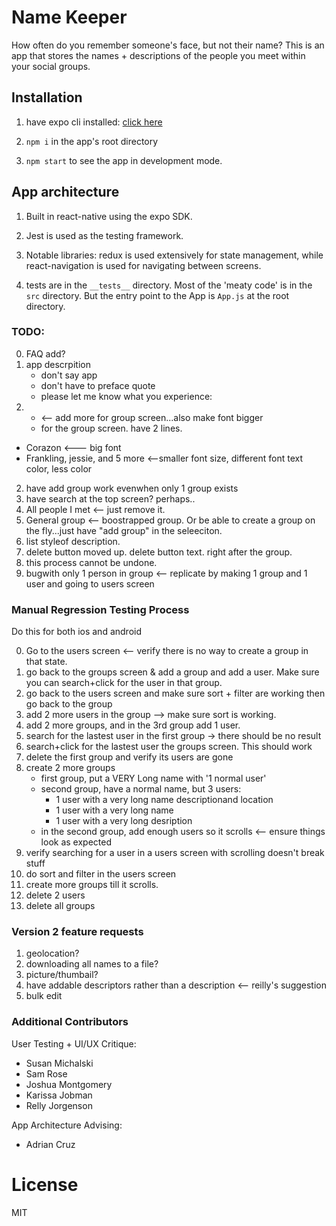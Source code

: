 # Name Keeper
How often do you remember someone's face, but not their name? This is an app that stores the names + descriptions of the people you meet within your social groups. 

## Installation

1. have expo cli installed: [click here](https://docs.expo.io/versions/latest/)

2. `npm i` in the app's root directory

3. `npm start` to see the app in development mode. 

## App architecture

1. Built in react-native using the expo SDK. 

2. Jest is used as the testing framework.

3. Notable libraries: redux is used extensively for state management, while react-navigation is used for navigating between screens.

4. tests are in the `__tests__` directory.  Most of the 'meaty code' is in the `src` directory. But the entry point to the App is `App.js` at the root directory.


### TODO:

0. FAQ add?
1. app descrpition
    * don't say app
    * don't have to preface quote
    * please let me know what you experience:
2. + <-- add more for group screen...also make font bigger
   * for the group screen. have 2 lines.
  * Corazon <--- big font
  * Frankling, jessie, and 5 more <--smaller font size, different font text color, less color
2. have add group work evenwhen only 1 group exists
3. have search at the top screen? perhaps..
4. All people I met <-- just remove it. 
5. General group <-- boostrapped group. Or be able to create a group on the fly...just have "add group" in the seleeciton.
6. list styleof description. 
7. delete button moved up. delete button text. right after the group.
8. this process cannot be undone.
9. bugwith only 1 person in group <-- replicate by making 1 group and 1 user and going to users screen

### Manual Regression Testing Process

Do this for both ios and android

0. Go to the users screen <-- verify there is no way to create a group in that state.
1. go back to the groups screen & add a group and add a user. Make sure you can search+click for the user in that group.
2. go back to the users screen and make sure sort + filter are working then go back to the group
4. add 2 more users in the group --> make sure sort is working.
5. add 2 more groups, and in the 3rd group add 1 user.
6. search for the lastest user in the first group -> there should be no result
7. search+click for the lastest user the groups screen. This should work
8. delete the first group and verify its users are gone
9. create 2 more groups
    * first group, put a VERY Long name with '1 normal user'
    * second group, have a normal name, but 3 users:
        - 1 user with a very long name descriptionand location
        - 1 user with a very long name
        - 1 user with a very long desription 
    * in the second group, add enough users so it scrolls <-- ensure things look as expected
10. verify searching for a user in a users screen with scrolling doesn't break stuff
11. do sort and filter in the users screen
12. create more groups till it scrolls.
13. delete 2 users
14. delete all groups


### Version 2 feature requests
1. geolocation?
2. downloading all names to a file?
3. picture/thumbail?
4. have addable descriptors rather than a description <-- reilly's suggestion
5. bulk edit

### Additional Contributors

User Testing + UI/UX Critique:
  
* Susan Michalski
* Sam Rose
* Joshua Montgomery
* Karissa Jobman
* Relly Jorgenson

App Architecture Advising: 

* Adrian Cruz

# License
MIT
